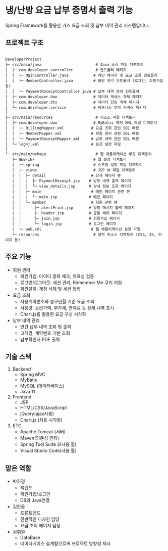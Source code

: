 <h1>냉/난방 요금 납부 증명서 출력 기능</h1> 
Spring Framework를 활용한 가스 요금 조회 및 납부 내역 관리 시스템입니다.

<h2>프로젝트 구조</h2>
<code>
DeveloperProject
├─ src/main/java                        # Java 소스 파일 디렉토리
│  ├─ com.developer.controller          # 컨트롤러 패키지
│  │  ├─ MainController.java           # 메인 페이지 및 요금 조회 컨트롤러
│  │  ├─ MemberController.java         # 회원 관리 컨트롤러 (로그인, 회원가입 등)
│  │  └─ PaymentReceiptController.java # 납부 내역 관리 컨트롤러
│  ├─ com.developer.dao                # 데이터 액세스 객체 패키지
│  ├─ com.developer.dto                # 데이터 전송 객체 패키지
│  └─ com.developer.service            # 비즈니스 로직 서비스 패키지
│
├─ src/main/resources                   # 리소스 파일 디렉토리
│  ├─ com.developer.dao                # MyBatis 매퍼 XML 파일 디렉토리
│  │  ├─ BillingMapper.xml            # 요금 조회 관련 SQL 매핑
│  │  ├─ MemberMapper.xml             # 회원 관리 관련 SQL 매핑
│  │  └─ PaymentReceiptMapper.xml     # 납부 내역 관련 SQL 매핑
│  └─ log4j.xml                       # 로깅 설정 파일
│
└─ src/main/webapp                      # 웹 애플리케이션 루트 디렉토리
   ├─ WEB-INF                          # 웹 설정 디렉토리
   │  ├─ spring                        # 스프링 설정 파일 디렉토리
   │  ├─ views                         # JSP 뷰 파일 디렉토리
   │  │  ├─ detail                    # 상세 페이지 뷰
   │  │  │  ├─ PaymentReceipt.jsp    # 납부 내역 출력 페이지
   │  │  │  └─ view_details.jsp      # 상세 정보 조회 페이지
   │  │  ├─ main                      # 메인 페이지 관련 뷰
   │  │  │  └─ main.jsp              # 메인 페이지
   │  │  └─ member                    # 회원 관련 뷰
   │  │      ├─ alertPrint.jsp       # 알림 메시지 출력 페이지
   │  │      ├─ header.jsp           # 공통 헤더 페이지
   │  │      ├─ join.jsp             # 회원가입 페이지
   │  │      └─ login.jsp            # 로그인 페이지
   │  └─ web.xml                      # 웹 애플리케이션 설정 파일
   └─ resources                        # 정적 리소스 디렉토리 (CSS, JS, 이미지 등)
</code>

<h2>주요 기능</h2>
<ul>
   <li>회원 관리
      <ul>
         <li>회원가입: 아이디 중복 체크, 유효성 검증</li>
         <li>로그인/로그아웃: 세션 관리, Remember Me 쿠키 지원</li>
         <li>회원탈퇴: 계정 삭제 및 세션 정리</li>
      </ul>
   </li>
   <li>요금 조회
      <ul>
         <li>사용계약번호와 청구년월 기준 요금 조회</li>
         <li>사용량, 공급가액, 부가세, 연체료 등 상세 내역 표시</li>
         <li>Chart.js를 활용한 요금 구성 시각화</li>
      </ul>
   </li>
   <li>납부 내역 관리
      <ul>
         <li>연간 납부 내역 조회 및 출력</li>
         <li>고객명, 계약번호 기반 조회</li>
         <li>납부확인서 PDF 출력</li>
      </ul>
   </li>
</ul>

<h2>기술 스택</h2>
<ol>
  <li>Backend
    <ul>
      <li>Spring MVC</li>
      <li>MyBatis</li>
      <li>MySQL (데이터베이스)</li>
      <li>Java 11</li>
    </ul>
  </li>
  <li>Frontend
    <ul>
      <li>JSP</li>
      <li>HTML/CSS/JavaScript</li>
      <li>jQuery(ajax사용)</li>
      <li>Chart.js (차트 시각화)</li>
    </ul>
  </li>
  <li>ETC
    <ul>
      <li>Apache Tomcat (서버)</li>
      <li>Maven(의존성 관리)</li>
      <li>Spring Tool Suite 3(사용 툴)</li>
      <li>Visual Studio Code(사용 툴)</li>
    </ul>
  </li>
</ol>

<h2>맡은 역할</h2>
<ul>
   <li>박하경
      <ul>
         <li>백엔드</li>
         <li>회원가입/로그인</li>
         <li>DB와 Java연결</li>
      </ul>
   </li>
  <li>김한올
      <ul>
         <li>프론트엔드</li>
         <li>전반적인 디자인 담당</li>
        <li>요금 조회 페이지 담당</li>
      </ul>
   </li>
  <li>김휘원
      <ul>
        <li>DataBase</li>
        <li>데이터베이스 설계함으로써 프로젝트 방향성 제시</li>
      </ul>
   </li>
</ul>
